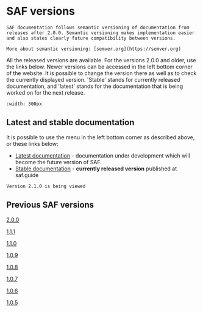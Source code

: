 # SAF versions

```{note}
SAF documentation follows semantic versioning of documentation from releases after 2.0.0. Semantic versioning makes implementation easier and also states clearly future compatibility between versions.

More about semantic versioning: [semver.org](https://semver.org)
```


All the released versions are available. For the versions 2.0.0 and older, use the links below. Newer versions can be accessed in the left bottom corner of the website. It is possible to change the version there as well as to check the currently displayed version. 'Stable' stands for currently released documentation, and 'latest' stands for the documentation that is being worked on for the next release.

```{image} ../.gitbook/assets/2_saf_versions_rtd.gif
:width: 300px
```

## Latest and stable documentation
It is possible to use the menu in the left bottom corner as described above, or these links below:
* [Latest documentation](https://www.saf.guide/en/latest/) - documentation under development which will become the future version of SAF.
* [Stable documentation](https://www.saf.guide/en/stable/) - **currently released version** published at saf.guide

```{admonition} Currently displayed documentation
Version 2.1.0 is being viewed 
```

## Previous SAF versions

[2.0.0](https://gitbook.saf.guide/v/2.0.0/)

[1.1.1](https://old.saf.guide/v1.1.1)

[1.1.0](https://old.saf.guide/v1.1.0)

[1.0.9](https://old.saf.guide/v1.0.9)

[1.0.8](https://old.saf.guide/v1.0.8)

[1.0.7](https://old.saf.guide/v1.0.7)

[1.0.6](https://old.saf.guide/v1.0.6)

[1.0.5](https://old.saf.guide/v1.0.5)
